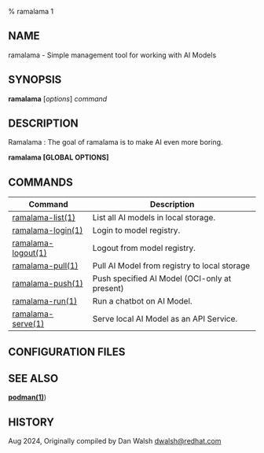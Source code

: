 % ramalama 1

## NAME
ramalama - Simple management tool for working with AI Models

## SYNOPSIS
**ramalama** [*options*] *command*

## DESCRIPTION
Ramalama : The goal of ramalama is to make AI even more boring.

**ramalama [GLOBAL OPTIONS]**

## COMMANDS

| Command                                          | Description                                                                 |
| ------------------------------------------------ | --------------------------------------------------------------------------- |
| [ramalama-list(1)](ramalama-list.1.md)  | List all AI models in local storage.                       |
| [ramalama-login(1)](ramalama-login.1.md)| Login to model registry.                                   |
| [ramalama-logout(1)](ramalama-logout.1.md)| Logout from model registry.                              |
| [ramalama-pull(1)](ramalama-pull.1.md)  | Pull AI Model from registry to local storage                |
| [ramalama-push(1)](ramalama-push.1.md)  | Push specified AI Model (OCI-only at present)               |
| [ramalama-run(1)](ramalama-run.1.md)    | Run a chatbot on AI Model.                                  |
| [ramalama-serve(1)](ramalama-serve.1.md)| Serve local AI Model as an API Service.                     |

## CONFIGURATION FILES


## SEE ALSO
**[podman(1)](https://github.com/containers/podman/blob/main/docs/podman.1.md)**)

## HISTORY
Aug 2024, Originally compiled by Dan Walsh <dwalsh@redhat.com>
